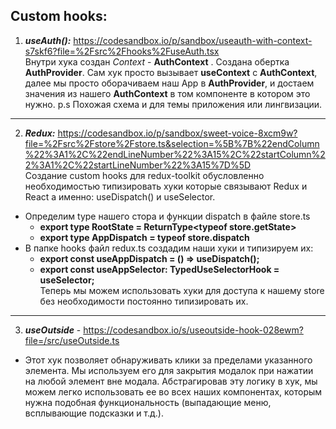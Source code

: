 ## Custom hooks: 

1. ***useAuth():***  https://codesandbox.io/p/sandbox/useauth-with-context-s7skf6?file=%2Fsrc%2Fhooks%2FuseAuth.tsx <br>  Внутри хука создан *Context* - **AuthContext** . Создана обертка **AuthProvider**. Сам хук просто вызывает **useContext** с **AuthContext**, далее  мы просто оборачиваем наш App в **AuthProvider**, и достаем значения из нашего **AuthContext** в том компоненте в котором это нужно. p.s Похожая схема и для темы приложения или лингвизации. 
---
2. ***Redux:*** https://codesandbox.io/p/sandbox/sweet-voice-8xcm9w?file=%2Fsrc%2Fstore%2Fstore.ts&selection=%5B%7B%22endColumn%22%3A1%2C%22endLineNumber%22%3A15%2C%22startColumn%22%3A1%2C%22startLineNumber%22%3A15%7D%5D <br> Создание custom hooks для redux-toolkit обусловленно необходимостью типизировать хуки которые связывают Redux и React а именно: useDispatch() и useSelector. 
- Определим type нашего стора и функции dispatch в файле store.ts
  - **export type RootState = ReturnType\<typeof store.getState\>** 
  - **export type AppDispatch = typeof store.dispatch**
- В папке hooks файл redux.ts создадим наши хуки и типизируем их: 
  - **export const useAppDispatch = () => useDispatch<AppDispatch>();**
  - **export const useAppSelector: TypedUseSelectorHook<RootState> = useSelector;** <br>
 Теперь мы можем использовать хуки для доступа к нашему store без необходимости постоянно типизировать их. 
---
3. ***useOutside*** - https://codesandbox.io/s/useoutside-hook-028ewm?file=/src/useOutside.ts <br>
- Этот хук позволяет обнаруживать клики за пределами указанного элемента. Мы используем его для закрытия модалок при нажатии на любой элемент вне модала. Абстрагировав эту логику в хук, мы можем легко использовать ее во всех наших компонентах, которым нужна подобная функциональность (выпадающие меню, всплывающие подсказки и т.д.).
